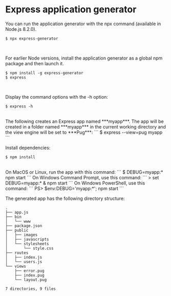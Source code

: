 # Express application generator

You can run the application generator with the npx command (available in Node.js 8.2.0).
```
$ npx express-generator
```
<br>

For earlier Node versions, install the application generator as a global npm package and then launch it.
```
$ npm install -g express-generator
$ express
```
<br>

Display the command options with the -h option:
```
$ express -h
```
<br>
The following creates an Express app named ***myapp***. The app will be created in a folder named ***myapp*** in the current working directory and the view engine will be set to ***Pug***:
```
$ express --view=pug myapp
```
<br>

Install dependencies:
```
$ npm install
```
<br>
On MacOS or Linux, run the app with this command:
```
$ DEBUG=myapp:* npm start
```
On Windows Command Prompt, use this command:
```
> set DEBUG=myapp:* & npm start
```
On Windows PowerShell, use this command:
```
PS> $env:DEBUG='myapp:*'; npm start
```
<br>

The generated app has the following directory structure:
```
.
├── app.js
├── bin
│   └── www
├── package.json
├── public
│   ├── images
│   ├── javascripts
│   └── stylesheets
│       └── style.css
├── routes
│   ├── index.js
│   └── users.js
└── views
    ├── error.pug
    ├── index.pug
    └── layout.pug

7 directories, 9 files
```